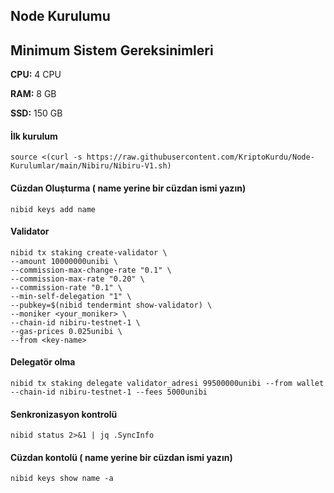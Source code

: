 
## Node Kurulumu




## Minimum Sistem Gereksinimleri

**CPU:** 4 CPU

**RAM:** 8 GB

**SSD:** 150 GB




#### İlk kurulum

```
source <(curl -s https://raw.githubusercontent.com/KriptoKurdu/Node-Kurulumlar/main/Nibiru/Nibiru-V1.sh)
```

#### Cüzdan Oluşturma ( name yerine bir cüzdan ismi yazın)

```
nibid keys add name

```

#### Validator

```
nibid tx staking create-validator \
--amount 10000000unibi \
--commission-max-change-rate "0.1" \
--commission-max-rate "0.20" \
--commission-rate "0.1" \
--min-self-delegation "1" \
--pubkey=$(nibid tendermint show-validator) \
--moniker <your_moniker> \
--chain-id nibiru-testnet-1 \
--gas-prices 0.025unibi \
--from <key-name>

```

#### Delegatör olma
```
nibid tx staking delegate validator_adresi 99500000unibi --from wallet --chain-id nibiru-testnet-1 --fees 5000unibi
```

#### Senkronizasyon kontrolü
```
nibid status 2>&1 | jq .SyncInfo
```

#### Cüzdan kontolü ( name yerine bir cüzdan ismi yazın)
```
nibid keys show name -a 
```

